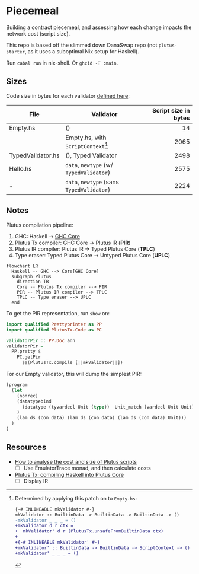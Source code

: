 # Piecemeal

Building a contract piecemeal, and assessing how each change impacts the network cost (script size).

This repo is based off the slimmed down DanaSwap repo (not `plutus-starter`, as it uses a suboptimal Nix setup for Haskell).

Run `cabal run` in nix-shell. Or `ghcid -T :main`.

## Sizes

Code size in bytes for each validator [defined here](https://github.com/ArdanaLabs/Piecemeal/tree/main/src/Piecemeal):

| File              | Validator                                 | Script size in bytes |
| ----------------- | ----------------------------------------- | -------------------: |
| Empty.hs          | ()                                        |                   14 |
|                   | Empty.hs, with `ScriptContext`[^ectx]     |                 2065 |
| TypedValidator.hs | (), Typed Validator                       |                 2498 |
| Hello.hs          | `data`, `newtype` (w/ `TypedValidator`)   |                 2575 |
| -                 | `data`, `newtype` (sans `TypedValidator`) |                 2224 |

## Notes

Plutus compilation pipeline:

1. GHC: Haskell -> [GHC Core](https://serokell.io/blog/haskell-to-core)
1. Plutus Tx compiler: GHC Core -> Plutus IR (**PIR**)
1. Plutus IR compiler: Plutus IR -> Typed Plutus Core (**TPLC**)
1. Type eraser: Typed Plutus Core -> Untyped Plutus Core (**UPLC**)

```mermaid
flowchart LR
  Haskell -- GHC --> Core[GHC Core]
  subgraph Plutus
    direction TB
    Core -- Plutus Tx compiler --> PIR
    PIR -- Plutus IR compiler --> TPLC
    TPLC -- Type eraser --> UPLC
  end
```

To get the PIR representation, run `show` on:

```haskell
import qualified Prettyprinter as PP
import qualified PlutusTx.Code as PC

validatorPir :: PP.Doc ann
validatorPir =
  PP.pretty $
    PC.getPir
      $$(PlutusTx.compile [||mkValidator||])
```

For our Empty validator, this will dump the simplest PIR:

```lisp
(program
  (let
    (nonrec)
    (datatypebind
      (datatype (tyvardecl Unit (type))  Unit_match (vardecl Unit Unit))
    )
    (lam ds (con data) (lam ds (con data) (lam ds (con data) Unit)))
  )
)
```

## Resources

- [How to analyse the cost and size of Plutus scripts](https://marlowe-playground-staging.plutus.aws.iohkdev.io/doc/plutus/howtos/analysing-scripts.html)
  - [ ] Use EmulatorTrace monad, and then calculate costs
- [Plutus Tx: compiling Haskell into Plutus Core](https://iohk.io/en/blog/posts/2021/02/02/plutus-tx-compiling-haskell-into-plutus-core/)
  - [ ] Display IR 

[^ectx]: Determined by applying this patch on to `Empty.hs`:

      ```diff
      {-# INLINEABLE mkValidator #-}
      mkValidator :: BuiltinData -> BuiltinData -> BuiltinData -> ()
      -mkValidator _ _ _ = ()
      +mkValidator d r ctx =
      +  mkValidator' d r (PlutusTx.unsafeFromBuiltinData ctx)
      +
      +{-# INLINEABLE mkValidator' #-}
      +mkValidator' :: BuiltinData -> BuiltinData -> ScriptContext -> ()
      +mkValidator' _ _ _ = ()
      ```
